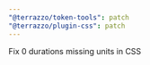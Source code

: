 ```yaml
---
"@terrazzo/token-tools": patch
"@terrazzo/plugin-css": patch
---
```


Fix 0 durations missing units in CSS
